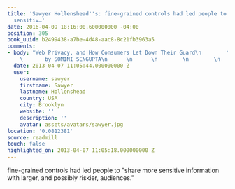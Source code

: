 ```yaml
---
title: 'Sawyer Hollenshead''s: fine-grained controls had led people to "share more
  sensitiv…'
date: 2016-04-09 18:16:00.600000000 -04:00
position: 305
book_uuid: b2499438-a7be-4d48-aac8-8c21fb3963a5
comments:
- body: "Web Privacy, and How Consumers Let Down Their Guard\n        \n      \n      \n
    \       by SOMINI SENGUPTA\n      \n      \n        \n        \n          nytimes.com"
  date: 2013-04-07 11:05:44.000000000 Z
  user:
    username: sawyer
    firstname: Sawyer
    lastname: Hollenshead
    country: USA
    city: Brooklyn
    website: ''
    description: ''
    avatar: assets/avatars/sawyer.jpg
location: '0.0812381'
source: readmill
touch: false
highlighted_on: 2013-04-07 11:05:18.000000000 Z
---
```


fine-grained controls had led people to "share more sensitive information with larger, and possibly riskier, audiences."
